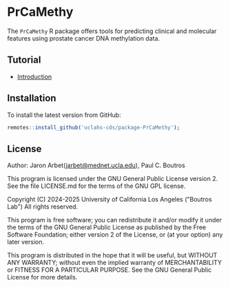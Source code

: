 # PrCaMethy

The `PrCaMethy` R package offers tools for predicting clinical and molecular features using prostate cancer DNA methylation data.

## Tutorial

* [Introduction](https://uclahs-cds.github.io/package-PrCaMethy/articles/Introduction.html)

## Installation

To install the latest version from GitHub:

```r
remotes::install_github('uclahs-cds/package-PrCaMethy');
```

## License

Author: Jaron Arbet(jarbet@mednet.ucla.edu), Paul C. Boutros

This program is licensed under the GNU General Public License version 2. See the file LICENSE.md for the terms of the GNU GPL license.


Copyright (C) 2024-2025 University of California Los Angeles ("Boutros Lab") All rights reserved.

This program is free software; you can redistribute it and/or modify it under the terms of the GNU General Public License as published by the Free Software Foundation; either version 2 of the License, or (at your option) any later version.

This program is distributed in the hope that it will be useful, but WITHOUT ANY WARRANTY; without even the implied warranty of MERCHANTABILITY or FITNESS FOR A PARTICULAR PURPOSE. See the GNU General Public License for more details.
